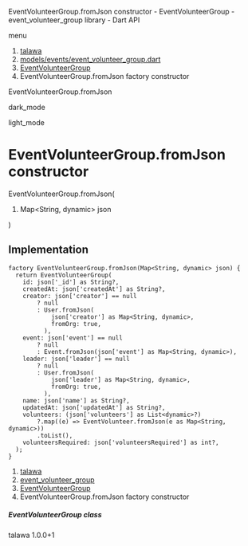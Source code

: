 




EventVolunteerGroup.fromJson constructor - EventVolunteerGroup - event\_volunteer\_group library - Dart API







menu

1. [talawa](../../index.html)
2. [models/events/event\_volunteer\_group.dart](../../models_events_event_volunteer_group/models_events_event_volunteer_group-library.html)
3. [EventVolunteerGroup](../../models_events_event_volunteer_group/EventVolunteerGroup-class.html)
4. EventVolunteerGroup.fromJson factory constructor

EventVolunteerGroup.fromJson


dark\_mode

light\_mode




# EventVolunteerGroup.fromJson constructor


EventVolunteerGroup.fromJson(

1. Map<String, dynamic> json

)

## Implementation

```
factory EventVolunteerGroup.fromJson(Map<String, dynamic> json) {
  return EventVolunteerGroup(
    id: json['_id'] as String?,
    createdAt: json['createdAt'] as String?,
    creator: json['creator'] == null
        ? null
        : User.fromJson(
            json['creator'] as Map<String, dynamic>,
            fromOrg: true,
          ),
    event: json['event'] == null
        ? null
        : Event.fromJson(json['event'] as Map<String, dynamic>),
    leader: json['leader'] == null
        ? null
        : User.fromJson(
            json['leader'] as Map<String, dynamic>,
            fromOrg: true,
          ),
    name: json['name'] as String?,
    updatedAt: json['updatedAt'] as String?,
    volunteers: (json['volunteers'] as List<dynamic>?)
        ?.map((e) => EventVolunteer.fromJson(e as Map<String, dynamic>))
        .toList(),
    volunteersRequired: json['volunteersRequired'] as int?,
  );
}
```

 


1. [talawa](../../index.html)
2. [event\_volunteer\_group](../../models_events_event_volunteer_group/models_events_event_volunteer_group-library.html)
3. [EventVolunteerGroup](../../models_events_event_volunteer_group/EventVolunteerGroup-class.html)
4. EventVolunteerGroup.fromJson factory constructor

##### EventVolunteerGroup class





talawa
1.0.0+1







